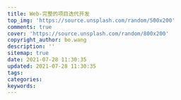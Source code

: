 ```yaml
---
title: Web-完整的项目迭代开发
top_img: 'https://source.unsplash.com/random/500x200'
comments: true
cover: 'https://source.unsplash.com/random/800x200'
copyright_author: bo.wang
description: ''
sitemap: true
date: 2021-07-28 11:30:35
updated: 2021-07-28 11:30:35
tags:
categories:
keywords:
---
```


